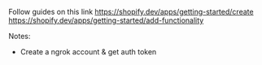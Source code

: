 Follow guides on this link
https://shopify.dev/apps/getting-started/create
https://shopify.dev/apps/getting-started/add-functionality

Notes:

- Create a ngrok account & get auth token